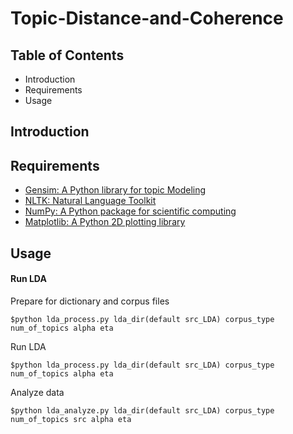 # Topic-Distance-and-Coherence

## Table of Contents
 * Introduction
 * Requirements
 * Usage

## Introduction

## Requirements
* [Gensim: A Python library for topic Modeling](https://radimrehurek.com/gensim/)
* [NLTK: Natural Language Toolkit](http://www.nltk.org/)
* [NumPy: A Python package for scientific computing](http://www.numpy.org/)
* [Matplotlib: A Python 2D plotting library](http://matplotlib.org/)

## Usage
#### Run LDA
Prepare for dictionary and corpus files
```
$python lda_process.py lda_dir(default src_LDA) corpus_type num_of_topics alpha eta
```
Run LDA
```
$python lda_process.py lda_dir(default src_LDA) corpus_type num_of_topics alpha eta
```
Analyze data
```
$python lda_analyze.py lda_dir(default src_LDA) corpus_type num_of_topics src alpha eta
```